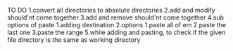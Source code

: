TO DO
1.convert all directories to absolute directories
2.add and modify should'nt come together
3.add and remove should'nt come together
4.sub options of paste
  1.adding destination
  2.options
    1.paste all of em
    2.paste the last one
    3.paste the range
5.while adding and pasting, to check if the given file directory is the same as working directory
